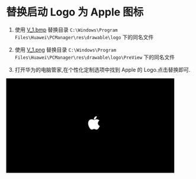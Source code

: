 # 替换启动 Logo 为 Apple 图标

1. 使用 [V_1.bmp](V_1.bmp) 替换目录 `C:\Windows⁩\Program Files⁩\Huawei⁩\PCManager⁩\res⁩\drawable⁩\logo⁩` 下的同名文件

2. 使用 [V_1.png](V_1.png) 替换目录 `C:\Windows⁩\Program Files⁩\Huawei⁩\PCManager⁩\res⁩\drawable⁩\logo⁩\PreView` 下的同名文件

3. 打开华为的电脑管家,在个性化定制选项中找到 Apple 的 Logo.点击替换即可.

<img src="V_1.png" width="90%">
